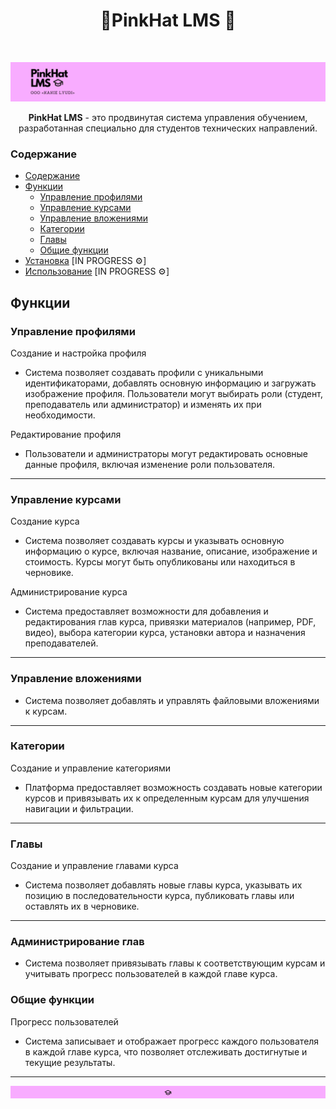 
<h1 align="center"> 🎩PinkHat LMS 🎩 </h1> <br>

<p align="left">
  <a href="https://gitpoint.co/">
    <img alt="GitPoint" title="GitPoint" src="https://github.com/OOO-KAKIE-LYUDI/.github/blob/main/profile/ban.png" width="800">
  </a>
</p>

<p align="center">
  <b>PinkHat LMS</b> - это продвинутая система управления обучением, разработанная специально для студентов технических направлений.
</p>


### Содержание

- [Содержание](#cодержание)
- [Функции](#функции)
  - [Управление профилями](#управление-профилями)
  - [Управление курсами](#управление-курсами)
  - [Управление вложениями](#управление-вложениями)
  - [Категории](#категории)
  - [Главы](#главы)
  - [Общие функции](#общие-функции)
- [Установка](#установка) [IN PROGRESS ⚙️]
- [Использование](#использование) [IN PROGRESS ⚙️]

## Функции

### Управление профилями

Создание и настройка профиля
- Система позволяет создавать профили с уникальными идентификаторами, добавлять основную информацию и загружать изображение профиля. Пользователи могут выбирать роли (студент, преподаватель или администратор) и изменять их при необходимости.

Редактирование профиля
- Пользователи и администраторы могут редактировать основные данные профиля, включая изменение роли пользователя.

---

### Управление курсами

Создание курса
- Система позволяет создавать курсы и указывать основную информацию о курсе, включая название, описание, изображение и стоимость. Курсы могут быть опубликованы или находиться в черновике.

Администрирование курса
- Система предоставляет возможности для добавления и редактирования глав курса, привязки материалов (например, PDF, видео), выбора категории курса, установки автора и назначения преподавателей.

---

### Управление вложениями
- Система позволяет добавлять и управлять файловыми вложениями к курсам.

---

### Категории
Создание и управление категориями
- Платформа предоставляет возможность создавать новые категории курсов и привязывать их к определенным курсам для улучшения навигации и фильтрации.
  
---

### Главы
Создание и управление главами курса
-  Система позволяет добавлять новые главы курса, указывать их позицию в последовательности курса, публиковать главы или оставлять их в черновике.

---

### Администрирование глав
-  Система позволяет привязывать главы к соответствующим курсам и учитывать прогресс пользователей в каждой главе курса.

### Общие функции
Прогресс пользователей
- Система записывает и отображает прогресс каждого пользователя в каждой главе курса, что позволяет отслеживать достигнутые и текущие результаты.

---

<p align="center">
  <a href="https://gitpoint.co/">
    <img alt="GitPoint" title="GitPoint" src="https://github.com/OOO-KAKIE-LYUDI/.github/blob/main/profile/delim.png" width="800">
  </a>
</p>
